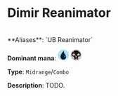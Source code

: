 <!-- This page is automatically generated by Myr: do not update it manually. Changes directly applied here will be lost. -->
# Dimir Reanimator
<br/>
**Aliases**: `UB Reanimator`

**Dominant mana**: <img src="../resources/images/mana/U.png" width="25"/> <img src="../resources/images/mana/B.png" width="25"/>

**Type**: `Midrange`/`Combo`

**Description**: TODO.









